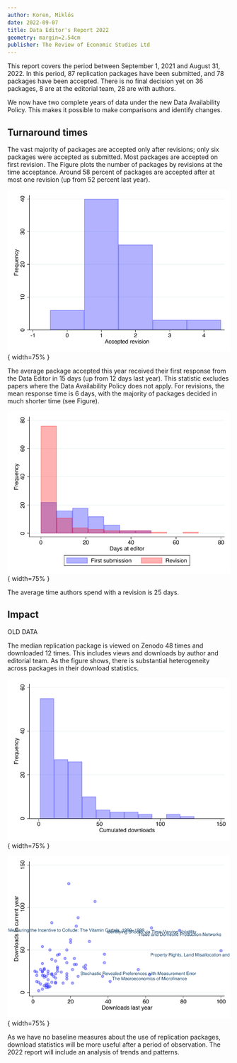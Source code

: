 ```yaml
---
author: Koren, Miklós
date: 2022-09-07
title: Data Editor's Report 2022
geometry: margin=2.54cm
publisher: The Review of Economic Studies Ltd
---
```


This report covers the period between September 1, 2021 and August 31, 2022. In this period, 87 replication packages have been submitted, and 78 packages have been accepted. There is no final decision yet on 36 packages, 8 are at the editorial team, 28 are with authors.

We now have two complete years of data under the new Data Availability Policy. This makes it possible to make comparisons and identify changes. 

## Turnaround times

The vast majority of packages are accepted only after revisions; only six packages were accepted as submitted. Most packages are accepted on first revision. The Figure plots the number of packages by revisions at the time acceptance. Around 58 percent of packages are accepted after at most one revision (up from 52 percent last year).

![Number of revisions at time of acceptance](revision.png){ width=75% }

The average package accepted this year received their first response from the Data Editor in 15 days (up from 12 days last year). This statistic excludes papers where the Data Availability Policy does not apply. For revisions, the mean response time is 6 days, with the majority of packages decided in much shorter time (see Figure).

![Time at editorial team for accepted packages](time_at_editor.png){ width=75% }

The average time authors spend with a revision is 25 days.

## Impact

OLD DATA

The median replication package is viewed on Zenodo 48 times and downloaded 12 times. This includes views and downloads by author and editorial team. As the figure shows, there is substantial heterogeneity across packages in their download statistics.

![Unique downloads of packages from Zenodo](downloads_histogram.png){ width=75% }

![Downloads are highly correlated over time](downloads.png){ width=75% }

As we have no baseline measures about the use of replication packages, download statistics will be more useful after a period of observation. The 2022 report will include an analysis of trends and patterns.
